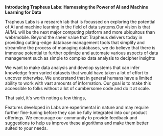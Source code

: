 **Introducing Trapheus Labs: Harnessing the Power of AI and Machine Learning for Data**

Trapheus Labs is a research lab that is focussed on exploring the potential of AI and machine learning in the field of data systems.Our vision is that AI/ML will be the next major computing platform and more ubiquitous than web/mobile. Beyond the sheer value that Trapheus delivers today in providing cutting-edge database management tools that simplify and streamline the process of managing  databases, we  do believe that there is immense potential to further optimize and automate various aspects of data management such as simple to complex data analysis to decipher insights

We want to make data analysis and develop systems that can infer knowledge from varied datasets that would have taken a lot of effort to uncover otherwise. We understand that in general humans have a limited ability to work with vast amounts of information. Our goal is to make this accessible to folks without a lot of cumbersome code and do it at scale.

That said, it's worth noting a few things,

Features developed in  Labs are experimental in nature and may require further fine-tuning before they can be fully integrated into our product offerings. We encourage our community to provide feedback and suggestions to help us improve these algorithms and make them better suited to your needs.


